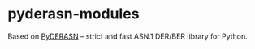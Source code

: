 # pyderasn-modules

Based on [PyDERASN](http://pyderasn.cypherpunks.ru/) – strict and fast ASN.1 DER/BER library for Python.

